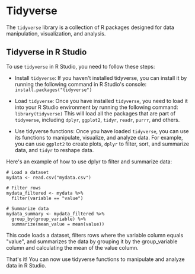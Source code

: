 # Tidyverse
The `tidyverse` library is a collection of R packages designed for data manipulation, visualization, and analysis. 

## Tidyverse in R Studio
To use `tidyverse` in R Studio, you need to follow these steps:

- Install `tidyverse`: If you haven't installed tidyverse, you can install it by running the following command in R Studio's console:
    ``` install.packages("tidyverse") ```
    
- Load `tidyverse`: Once you have installed `tidyverse`, you need to load it into your R Studio environment by running the following command:
    ```library(tidyverse)```
  This will load all the packages that are part of `tidyverse`, including `dplyr`, `ggplot2`, `tidyr`, `readr`, `purrr`, and others.
  
- Use tidyverse functions: Once you have loaded `tidyverse`, you can use its functions to manipulate, visualize, and analyze data. For example, you can  use `ggplot2` to create plots, `dplyr` to filter, sort, and summarize data, and `tidyr` to reshape data.

Here's an example of how to use dplyr to filter and summarize data:

```
# Load a dataset
mydata <- read.csv("mydata.csv")

# Filter rows
mydata_filtered <- mydata %>%
  filter(variable == "value")

# Summarize data
mydata_summary <- mydata_filtered %>%
  group_by(group_variable) %>%
  summarize(mean_value = mean(value))
```

This code loads a dataset, filters rows where the variable column equals "value", and summarizes the data by grouping it by the group_variable column and calculating the mean of the value column.

That's it! You can now use tidyverse functions to manipulate and analyze data in R Studio.